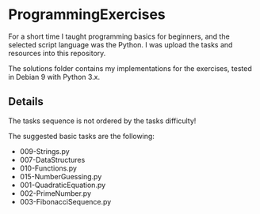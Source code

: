 # ProgrammingExercises

For a short time I taught programming basics for beginners, and the selected script language was the Python. I was upload the tasks and resources into this repository.

The solutions folder contains my implementations for the exercises, tested in Debian 9 with Python 3.x.

## Details

The tasks sequence is not ordered by the tasks difficulty!

The suggested basic tasks are the following:
 - 009-Strings.py
 - 007-DataStructures
 - 010-Functions.py
 - 015-NumberGuessing.py
 - 001-QuadraticEquation.py
 - 002-PrimeNumber.py
 - 003-FibonacciSequence.py